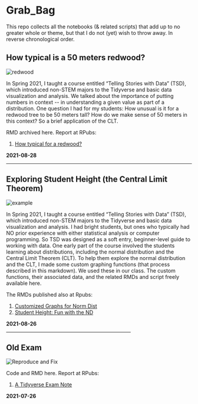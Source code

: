 # Grab_Bag

This repo collects all the notebooks (& related scripts) that add up to no greater whole or theme, but that I do not (yet) wish to throw away. In reverse chronological order.

## How typical is a 50 meters redwood?
![redwood](https://user-images.githubusercontent.com/12042357/131209227-117d120f-bafc-4829-a144-3ac627112d6d.png)

In Spring 2021, I taught a course entitled “Telling Stories with Data” (TSD), which introduced non-STEM majors to the Tidyverse and basic data visualization and analysis.  We talked about the importance of putting numbers in context -- in understanding a given value as part of a distribution.  One question I had for my students: How unusual is it for a redwood tree to be 50 meters tall?  How do we make sense of 50 meters in this context?  So a brief application of the CLT.  

RMD archived here.  Report at RPubs: 
1. [How typical for a redwood?](https://rpubs.com/Thom_JH/redwood_50_meters)

**2021-08-28**

<hr /> 

## Exploring Student Height (the Central Limit Theorem)
![example](https://user-images.githubusercontent.com/12042357/130921846-b948eaf9-6ee5-4412-aeb4-ec403d43eb7e.png)


In Spring 2021, I taught a course entitled “Telling Stories with Data” (TSD), which introduced non-STEM majors to the Tidyverse and basic data visualization and analysis. I had bright students, but ones who typically had NO prior experience with either statistical analysis or computer programming. So TSD was designed as a soft entry, beginner-level guide to working with data. One early part of the course involved the students learning about distributions, including the normal distribution and the Central Limit Theorem (CLT). To help them explore the normal distribution and the CLT, I made some custom graphing functions (that process described in this markdown). We used these in our class. The custom functions, their associated data, and the related RMDs and script freely available here.  

The RMDs published also at Rpubs:

1. [Customized Graphs for Norm Dist](https://rpubs.com/Thom_JH/custom_graphing_nd)
2. [Student Height: Fun with the ND](https://rpubs.com/Thom_JH/student_height_explore)

**2021-08-26**

<hr style = "text-align: center; width: 67%;" />



## Old Exam

![Reproduce and Fix](https://user-images.githubusercontent.com/12042357/126979413-10851409-6899-4cfd-a4a5-1b552639c083.png)


Code and RMD here.  Report at RPubs:
1. [A Tidyverse Exam Note](https://rpubs.com/Thom_JH/Reproduce_Fix)

**2021-07-26**
